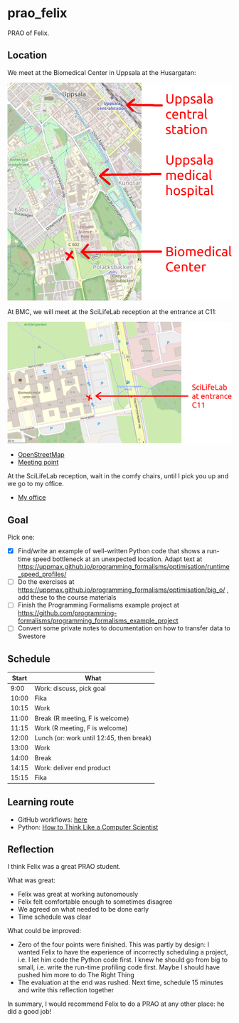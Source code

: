 # prao_felix

PRAO of Felix.

## Location

We meet at the Biomedical Center in Uppsala at the Husargatan:

![](location_uppsala_annotated.png)

At BMC, we will meet at the SciLifeLab reception at the entrance at C11:

![](location_bmc_annotated.png)

 * [OpenStreetMap](https://www.openstreetmap.org/search?query=bmc%2C%20uppsala#map=19/59.84188/17.63697)
 * [Meeting point](https://use.mazemap.com/#v=1&center=17.636962,59.841955&zoom=19.7&campusid=49&zlevel=1&sharepoitype=poi&sharepoi=1000459927)

At the SciLifeLab reception, wait in the comfy chairs,
until I pick you up and we go to my office.

 * [My office](https://use.mazemap.com/#v=1&zlevel=4&center=17.635980,59.841862&zoom=19.9&campusid=49&desttype=poi&dest=386656)

## Goal

Pick one:

 * [X] Find/write an example of well-written Python code 
   that shows a run-time speed bottleneck
   at an unexpected location.
   Adapt text at https://uppmax.github.io/programming_formalisms/optimisation/runtime_speed_profiles/
 * [ ] Do the exercises at https://uppmax.github.io/programming_formalisms/optimisation/big_o/ ,
   add these to the course materials
 * [ ] Finish the Programming Formalisms example project at https://github.com/programming-formalisms/programming_formalisms_example_project
 * [ ] Convert some private notes to documentation on how to
   transfer data to Swestore

## Schedule

Start|What
-----|-----
9:00 |Work: discuss, pick goal
10:00|Fika
10:15|Work
11:00|Break (R meeting, F is welcome)
11:15|Work (R meeting, F is welcome)
12:00|Lunch (or: work until 12:45, then break)
13:00|Work
14:00|Break
14:15|Work: deliver end product
15:15|Fika

## Learning route

- GitHub workflows: [here](https://uppmax.github.io/programming_formalisms/misc/github_workflow/)
- Python: [How to Think Like a Computer Scientist](https://openbookproject.net/thinkcs/python/english3e/index.html)

## Reflection

I think Felix was a great PRAO student.

What was great:

- Felix was great at working autonomously
- Felix felt comfortable enough to sometimes disagree
- We agreed on what needed to be done early
- Time schedule was clear

What could be improved:

- Zero of the four points were finished. This was partly by design:
  I wanted Felix to have the experience of incorrectly scheduling
  a project, i.e. I let him code the Python code first.
  I knew he should go from big to small, i.e. write the
  run-time profiling code first. 
  Maybe I should have pushed him more to do The Right Thing
- The evaluation at the end was rushed. 
  Next time, schedule 15 minutes and write this reflection together

In summary, I would recommend Felix to do a PRAO at any other place:
he did a good job!
